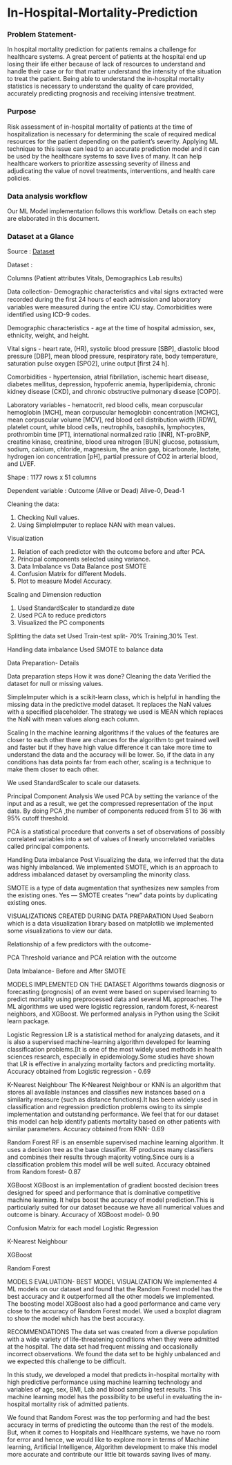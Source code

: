 # In-Hospital-Mortality-Prediction
### Problem Statement-
In hospital mortality prediction for patients remains a challenge for healthcare systems.
A great percent of patients at the hospital end up losing their life either because of lack of resources to understand and handle their case or for that matter understand the intensity of the situation to treat the patient.
Being able to understand the in-hospital mortality statistics is necessary to understand the quality of care provided, accurately predicting prognosis and receiving intensive treatment.

### Purpose
Risk assessment of in-hospital mortality of patients at the time of hospitalization is necessary for determining the scale of required medical resources for the patient depending on the patient’s severity. 
Applying ML technique to this issue can lead to an accurate prediction model and it can be used by the healthcare systems to save lives of many.
It can help healthcare workers to prioritize assessing severity of illness and adjudicating the value of novel treatments, interventions, and health care policies.

### Data analysis workflow
Our ML Model implementation follows this workflow. Details on each step are elaborated in this document.

### Dataset at a Glance

Source : [Dataset](https://www.kaggle.com/saurabhshahane/in-hospital-mortality-prediction (Shahane, 2021))


Dataset : 

Columns
(Patient attributes
Vitals, Demographics
Lab results)

Data collection- Demographic characteristics and vital signs extracted were recorded during the ﬁrst 24 hours of each admission and laboratory variables were measured during the entire ICU stay. Comorbidities were identified using ICD-9 codes. 

Demographic characteristics - age at the time of hospital admission, sex, ethnicity, weight, and height. 

Vital signs - heart rate, (HR), systolic blood pressure [SBP], diastolic blood pressure [DBP], mean blood pressure, respiratory rate, body temperature, saturation pulse oxygen [SPO2], urine output [first 24 h].

Comorbidities - hypertension, atrial fibrillation, ischemic heart disease, diabetes mellitus, depression, hypoferric anemia, hyperlipidemia, chronic kidney disease (CKD), and chronic obstructive pulmonary disease [COPD].

Laboratory variables - hematocrit, red blood cells, mean corpuscular hemoglobin [MCH], mean corpuscular hemoglobin concentration [MCHC], mean corpuscular volume [MCV], red blood cell distribution width [RDW], platelet count, white blood cells, neutrophils, basophils, lymphocytes, prothrombin time [PT], international normalized ratio [INR], NT-proBNP, creatine kinase, creatinine, blood urea nitrogen [BUN] glucose, potassium, sodium, calcium, chloride, magnesium, the anion gap, bicarbonate, lactate, hydrogen ion concentration [pH], partial pressure of CO2 in arterial blood, and LVEF.


Shape : 1177 rows x 51 columns



Dependent variable : Outcome (Alive or Dead)
                     Alive-0, Dead-1

Cleaning the data: 
1) Checking Null values.
2) Using SimpleImputer to replace NAN with mean values.


Visualization
1) Relation of each predictor with the outcome before and after PCA.
2) Principal components selected using variance.
3) Data Imbalance vs Data Balance post SMOTE
4) Confusion Matrix for different Models.
5) Plot to measure Model Accuracy.


Scaling and Dimension reduction
1) Used StandardScaler to standardize date
2) Used PCA to reduce predictors
3) Visualized the PC components


Splitting the data set
Used Train-test split- 70% Training,30% Test.


Handling data imbalance
Used SMOTE to balance data














Data Preparation- Details

Data preparation steps
How it was done?
Cleaning the data
Verified the dataset for null or missing values.

SimpleImputer which is a scikit-learn class, which is helpful in handling the missing data in the predictive model dataset. It replaces the NaN values with a specified placeholder. The strategy we used is MEAN which replaces the NaN with mean values along each column.


Scaling
In the machine learning algorithms if the values of the features are closer to each other there are chances for the algorithm to get trained well and faster but if they have high value difference it can take more time to understand the data and the accuracy will be lower. So, if the data in any conditions has data points far from each other, scaling is a technique to make them closer to each other.   

We used StandardScaler to scale our datasets.


Principal Component Analysis
We used PCA by setting the variance of the input and as a result, we get the compressed representation of the input data. By doing PCA ,the number of components reduced from 51 to 36 with 95% cutoff threshold.

PCA is a statistical procedure that converts a set of observations of possibly correlated variables into a set of    values of linearly uncorrelated variables called principal components.


Handling Data imbalance
Post Visualizing the data, we inferred that the data was highly imbalanced. We implemented SMOTE, which is an approach to address imbalanced dataset by oversampling the minority class.

SMOTE is a type of data augmentation that synthesizes new samples from the existing ones. Yes — SMOTE creates “new” data points by duplicating existing ones.






 


VISUALIZATIONS CREATED DURING DATA PREPARATION
Used Seaborn which is a data visualization library based on matplotlib we implemented some visualizations to view our data. 

Relationship of a few predictors with the outcome-


PCA Threshold variance and PCA relation with the outcome





Data Imbalance- Before and After SMOTE















MODELS IMPLEMENTED ON THE DATASET
Algorithms towards diagnosis or forecasting (prognosis) of an event were based on supervised learning to predict mortality using preprocessed data and several ML approaches. The ML algorithms we used were logistic regression, random forest, K-nearest neighbors, and XGBoost. We performed analysis in Python using the Scikit learn package. 
 
Logistic Regression
LR is a statistical method for analyzing datasets, and it is also a supervised machine-learning algorithm developed for learning classification problems.[It is one of the most widely used methods in health sciences research, especially in epidemiology.Some studies have shown that LR is effective in analyzing mortality factors and predicting mortality.
Accuracy obtained from Logistic regression - 0.69

K-Nearest Neighbour
The K-Nearest Neighbour or KNN is an algorithm that stores all available instances and classifies new instances based on a similarity measure (such as distance functions).It has been widely used in classification and regression prediction problems owing to its simple implementation and outstanding performance. We feel that for our dataset this model can help identify patients mortality based on other patients with similar parameters.
Accuracy obtained from KNN- 0.69

Random Forest
RF is an ensemble supervised machine learning algorithm. It uses a decision tree as the base classifier. RF produces many classifiers and combines their results through majority voting.Since ours is a classification problem this model will be well suited.
Accuracy obtained from Random forest- 0.87

XGBoost
XGBoost is an implementation of gradient boosted decision trees designed for speed and performance that is dominative competitive machine learning. It helps boost the accuracy of model prediction.This is particularly suited for our dataset because we have all numerical values and outcome is binary.
Accuracy of XGBoost model- 0.90

Confusion Matrix for each model
Logistic Regression





K-Nearest Neighbour


XGBoost 


Random Forest


MODELS EVALUATION- BEST MODEL VISUALIZATION
We implemented 4 ML models on our dataset and found that the Random Forest model has the best accuracy and it outperformed all the other models we implemented. The boosting model XGBoost also had a good performance and came very close to the accuracy of Random Forest model.  We used a boxplot diagram to show the model which has the best accuracy.



RECOMMENDATIONS
The data set was created from a diverse population with a wide variety of life-threatening conditions when they were admitted at the hospital. The data set had frequent missing and occasionally incorrect observations. We found the data set to be highly unbalanced and we expected this challenge to be difficult.

In this study, we developed a model that predicts in-hospital mortality with high predictive performance using machine learning technology and variables of age, sex, BMI, Lab and blood sampling test results. This machine learning model has the possibility to be useful in evaluating the in-hospital mortality risk of admitted patients. 

We found that Random Forest was the top performing and had the best accuracy in terms of predicting the outcome than the rest of the models. But, when it comes to Hospitals and Healthcare systems, we have no room for error and hence, we would like to explore more in terms of Machine learning, Artificial Intelligence, Algorithm development to make this model more accurate and contribute our little bit towards saving lives of many.

